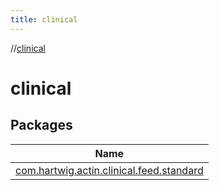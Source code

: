 ```yaml
---
title: clinical
---
```

//[clinical](index.html)



# clinical



## Packages


| Name |
|---|
| [com.hartwig.actin.clinical.feed.standard](clinical/com.hartwig.actin.clinical.feed.standard/index.html) |

